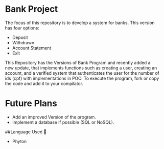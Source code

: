 # Bank Project


The focus of this repository is to develop a system for banks. This version has four options:

- Deposit
- Withdrawn
- Account Statement
- Exit

This Repository has the Versions of Bank Program and recently added a new update, that implements functions such as creating a user, creating an account, and a verified system that authenticates the user for the number of ids (cpf) with implementations in POO.
To execute the program, fork or copy the code and add it to your compilator.

# Future Plans
- Add an improved Version of the program.
- Implement a database if possible (SQL or NoSQL).

##Language Used 📖

- Phyton
